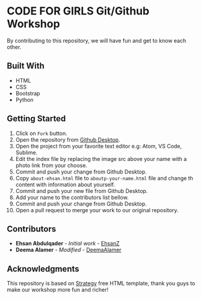 
# CODE FOR GIRLS Git/Github Workshop
By contributing to this repository, we will have fun and get to know each other.

## Built With
* HTML
* CSS
* Bootstrap
* Python

## Getting Started

1. Click on `Fork` button.
2. Open the repository from [Github Desktop](https://desktop.github.com/).
3. Open the project from your favorite text editor e.g: Atom, VS Code, Sublime.
4. Edit the index file by replacing the image src above your name with a photo link from your choose.
5. Commit and push your change from Github Desktop.
6. Copy `about-ehsan.html` file to `aboutp-your-name.html` file and change th content with information about yourself.
7. Commit and push your new file from Github Desktop.
8. Add your name to the contributors list bellow.
9. Commit and push your change from Github Desktop.
10. Open a pull request to merge your work to our original repository.

## Contributors

* **Ehsan Abdulqader** - *Initial work* - [EhsanZ](https://github.com/EhsanZ)
* **Deema Alamer** - *Modified* - [DeemaAlamer](https://github.com/Deemaalamer)


## Acknowledgments
This repository is based on [Strategy](https://colorlib.com/wp/template/strategy/) free HTML template, thank you guys to make our workshop more fun and richer!

